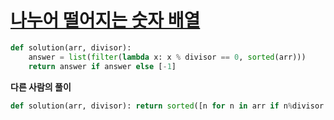 # [나누어 떨어지는 숫자 배열](https://programmers.co.kr/learn/courses/30/lessons/12910)

```python
def solution(arr, divisor):
    answer = list(filter(lambda x: x % divisor == 0, sorted(arr)))
    return answer if answer else [-1]
```

**다른 사람의 풀이**

```python
def solution(arr, divisor): return sorted([n for n in arr if n%divisor == 0]) or [-1]
```
